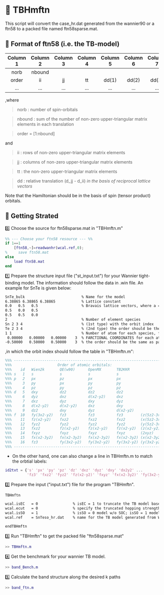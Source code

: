 # 🧭 TBHmftn

This script will convert the case_hr.dat generated from the wannier90 or a ftn58 to a packed file named ftn58sparse.mat.

## :bookmark: Format of ftn58 (i.e. the TB-model)

| Column 1 | Column 2 | Column 3 | Column 4 | Column 5 | Column 6 | Column 7 |
| :------: | :------: | :------: | :------: | :------: | :------: | :------: |
| norb     | nbound   |
| order    | ii       | jj       | tt       | dd(1)    | dd(2)    | dd(3)    |
| ...      | ...      | ...      | ...      | ...      | ...      | ...      |

,where

> norb   : number of spin-orbitals

> nbound : sum of the number of non-zero upper-triangular matrix elements in each translation

> order  = [1:nbound]

and

> ii     : rows of non-zero upper-triangular matrix elements

> jj     : columns of non-zero upper-triangular matrix elements

> tt     : the non-zero upper-triangular matrix elements

> dd     : relative translation (d_jj - d_ii) _in the basis of reciprocal lattice vectors_

Note that the Hamiltonian should be in the basis of spin (tensor product) orbitals.

## 🔰 Getting Strated

0️⃣ Choose the source for ftn58sparse.mat in "TBHmftn.m"

```Matlab
%% --- Choose your ftn58 resource --- %%
if 1==1
    [ftn58,~]=readwanhr(wcal.ref,0);   
%     save ftn58.mat
else 
    load ftn58.mat
end
```

1️⃣ Prepare the structure input file ("st_input.txt") for your Wannier tight-binding model. The information should follow the data in .win file. An example for SnTe is given below:

```txt
SnTe_bulk                          % Name for the model
6.38865 6.38865 6.38865            % Lattice constant  
0.0   0.5   0.5                    % Bravais lattice vectors, where a = (norm(a)/norm(BR(1,:))*(BR(1,1)x + BR(1,2)y + BR(1,3)z) ... etc.
0.5   0.0   0.5
0.5   0.5   0.0
2                                  % Number of element species
Sn 2 3 4                           % (1st type) with the orbit index
Te 2 3 4                           % (2nd type) the order should be the same as part between "begin atoms_cart" and "end atoms_cart" in .win file.
1 1                                % Number of atom for each species, for exampel, 1 Sn and 1 Te. 
 0.00000   0.00000   0.00000    3  % FARCTIONAL COORDINATES for each atom followed by the number of orbits. 
-0.50000   0.50000   0.50000    3  % the order should be the same as part between "begin atoms_cart" and "end atoms_cart" in .win file.
```

,in which the orbit index should follow the table in "TBHmftn.m":

```Matlab
%%% ---------------------------------------------------------------------- %%%
%%%                     Order of atomic orbitals: 
%%%    id   Wien2k       QE(w90)      OpenMX       TB2KKR
%%% s   1   s            s            s            s
%%% p   2   px           pz           px           px
%%%     3   py           px           py           py
%%%     4   pz           py           pz           pz
%%% d   5   dxy          dz2          dz2          dz2
%%%     6   dyz          dxz          d(x2-y2)     dxz
%%%     7   dxz          dyz          dxy          dyz
%%%     8   d(x2-y2)     d(x2-y2)     dxz          dxy
%%%     9   dz2          dxy          dyz          d(x2-y2)
%%% f  10   fy(3x2-y2)   fz3          fz3          fz3        (z(5z2-3r2))
%%%    11   fz(x2-y2)    fxz2         fxz2         fxz2       (x(5z2-3r2))  
%%%    12   fyz2         fyz2         fyz2         fyz2       (y(5z2-3r2))
%%%    13   fxz2         fz(x2-y2)    fz(x2-y2)    fz(x2-y2)  (z(x2-y2))
%%%    14   fxyz         fxyz         fxyz         fxyz       (2xyz)
%%%    15   fx(x2-3y2)   fx(x2-3y2)   fx(x2-3y2)   fx(x2-3y2) (x(x2-3y2))
%%%    16   fz3          fy(3x2-y2)   fy(3x2-y2)   fy(3x2-y2) (y(3x2-y2))
%%% --------------------------------------------------------------------- %%%
```

- On the other hand, one can also change a line in TBHmftn.m to match the orbtial labels:

```Matlab
id2txt = {'s' 'px' 'py' 'pz' 'dz' 'dxz' 'dyz' 'dxy' 'dx2y2' ...
          'fz3' 'fxz2' 'fyz2' 'fz(x2-y2)' 'fxyz' 'fx(x2-3y2)' 'fy(3x2-y2)'};
```

2️⃣ Prepare the input ("input.txt") file for the program "TBHmftn".

``` txt
TBHmftn                         

wcal.isEC   = 0                % isEC = 1 to truncate the TB model based on the size of hopping strength
wcal.ecut   = 0                % specify the truncated hopping strength
wcal.isSO   = 1                % isSO = 0 model w/o SOC; isSO = 1 model w/ SOC
wcal.ref    = SnTeso_hr.dat    % name for the TB model generated from Wannier90.x 

endTBHmftn
```

3️⃣ Run "TBHmftn" to get the packed file "ftn58sparse.mat"

```Matlab
>> TBHmftn.m
```

4️⃣ Get the benchmark for your wannier TB model.

```Matlab
>> band_Bench.m
```

5️⃣ Calculate the band structure along the desired k paths

```Matlab
>> band_ftn.m
```
